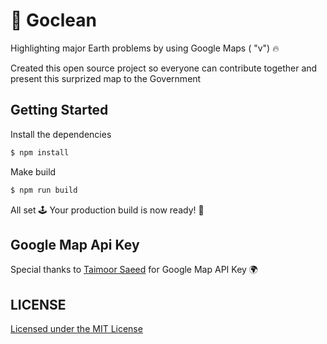 # :rocket: Goclean

Highlighting major Earth problems by using Google Maps ( "v") 🔥

Created this open source project so everyone can contribute together and present this surprized map to the Government

## Getting Started

Install the dependencies  

```bash
$ npm install
```

Make build

```bash
$ npm run build
```

All set 🕹 Your production build is now ready! :rocket:

## Google Map Api Key

Special thanks to [Taimoor Saeed](https://www.linkedin.com/in/taimoorsaeed/) for Google Map API Key 🌍

## LICENSE
[Licensed under the MIT License](./LICENSE)
